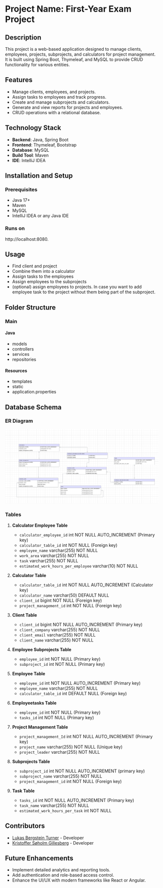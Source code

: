 # Project Name: First-Year Exam Project
## Description
This project is a web-based application designed to manage clients, employees, projects, subprojects, and calculators for project management. It is built using Spring Boot, Thymeleaf, and MySQL to provide CRUD functionality for various entities.
## Features
- Manage clients, employees, and projects.
- Assign tasks to employees and track progress.
- Create and manage subprojects and calculators.
- Generate and view reports for projects and employees.
- CRUD operations with a relational database.
## Technology Stack
- **Backend**: Java, Spring Boot
- **Frontend**: Thymeleaf, Bootstrap
- **Database**: MySQL
- **Build Tool**: Maven
- **IDE**: IntelliJ IDEA
## Installation and Setup

### Prerequisites
- Java 17+
- Maven
- MySQL
- IntelliJ IDEA or any Java IDE

### Runs on 
http://localhost:8080.

## Usage 
- Find client and project
- Combine them into a calculator
- Assign tasks to the employees
- Assign employees to the subprojects
- (optional) assign employees to projects. In case you want to add employee task to the project without 
them being part of the subproject.

## Folder Structure

### Main
#### Java
- models
- controllers
- services
- repositories
#### Resources
- templates
- static
- application.properties



## Database Schema
### ER Diagram
![title](images/ERDiagram.png)
### Tables

1. **Calculator Employee Table**
   - `calculator_employee_id` int NOT NULL AUTO_INCREMENT (Primary key)
   - `calculator_table_id` int NOT NULL (Foreign key)
   - `employee_name` varchar(255) NOT NULL
   - `work_area` varchar(255) NOT NULL
   - `task` varchar(255) NOT NULL
   - `estimated_work_hours_per_employee` varchar(10) NOT NULL


2. **Calculator Table**
   - `calculator_table_id` int NOT NULL AUTO_INCREMENT (Calculator key)
   - `calculator_name` varchar(50) DEFAULT NULL
   - `client_id` bigint NOT NULL (Foreign key)
   - `project_management_id` int NOT NULL (Foreign key)


3. **Client Table**
   - `client_id` bigint NOT NULL AUTO_INCREMENT (Primary key)
   - `client_company` varchar(255) NOT NULL
   - `client_email` varchar(255) NOT NULL
   - `client_name` varchar(255) NOT NULL


4. **Employee Subprojects Table**
   - `employee_id` int NOT NULL (Primary key)
   - `subproject_id` int NOT NULL (Primary key)
 

5. **Employee Table**
   - `employee_id` int NOT NULL AUTO_INCREMENT (Primary key)
   - `employee_name` varchar(255) NOT NULL
   - `calculator_table_id` int DEFAULT NULL (Foreign key)
  

6. **Employeetasks Table**
   - `employee_id` int NOT NULL (Primary key)
   - `tasks_id` int NOT NULL (Primary key)
   

7. **Project Management Table**
   - `project_management_Id` int NOT NULL AUTO_INCREMENT (Primary key)
   - `project_name` varchar(255) NOT NULL (Unique key)
   - `project_leader` varchar(255) NOT NULL


8. **Subprojects Table**
   - `subproject_id` int NOT NULL AUTO_INCREMENT (primary key)
   - `subproject_name` varchar(255) NOT NULL
   - `project_management_id` int NOT NULL (Foreign key)


9. **Task Table**
   - `tasks_id` int NOT NULL AUTO_INCREMENT (Primary key)
   - `task_name` varchar(255) NOT NULL
   - `estimated_work_hours_per_task` int NOT NULL


## Contributors
- [Lukas Bergstein Turner](https://github.com/LukasBalthazar) - Developer
- [Kristoffer Søholm Gillesberg](https://github.com/SaltyShaman) - Developer

## Future Enhancements
- Implement detailed analytics and reporting tools.
- Add authentication and role-based access control.
- Enhance the UI/UX with modern frameworks like React or Angular.





